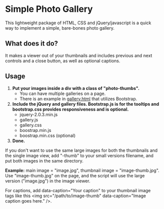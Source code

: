 <h1>Simple Photo Gallery</h1>

<p>This lightweight package of HTML, CSS and jQuery/javascript is a quick way to implement a simple, bare-bones photo gallery.</p>

<h2>What does it do?</h2>
<p>It makes a viewer out of your thumbnails and includes previous and next controls and a close button, as well as optional captions.</p>

<h2>Usage</h2>
<ol>
	<li><strong>Put your images inside a div with a class of "photo-thumbs".</strong>
		<ul>
			<li>You can have multiple galleries on a page.</li>
			<li>There is an example in <a href="http://tysonhummel.com/simple-photo-gallery/" target="_blank">gallery.html</a> that utilizes Bootstrap.</li>
		</ul>
	</li>
	<li><strong>Include the jQuery and gallery files.  Bootstrap.js is for the tooltips and bootstrap.css provides responsiveness and is optional.</strong>
		<ul>
			<li>jquery-2.0.3.min.js</li>
			<li>gallery.js</li>
			<li>gallery.css</li>
			<li>boostrap.min.js</li>
			<li>boostrap.min.css (optional)</li>
		</ul>
	</li>
	<li><strong>Done.</strong></li>
</ol>

<p>If you don't want to use the same large images for both the thumbnails and the single image view, add "-thumb" to your small versions filename, and put both images in the same directory.</p>

<p><strong>Example:</strong> main image = "image.jpg", thumbnail image = "image-thumb.jpg". Use "image-thumb.jpg" on the page, and the script will use the large version ("image.jpg") in the image viewer.</p>

<p>For captions, add data-caption="Your caption" to your thumbnail image tags like this &lt;img src="/path/to/image-thumb" data-caption="Image caption goes here." /&gt;.</p>